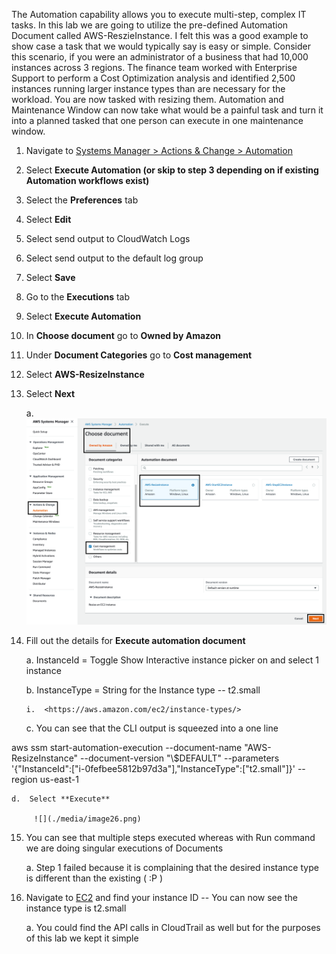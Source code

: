 The Automation capability allows you to execute multi-step, complex IT
tasks. In this lab we are going to utilize the pre-defined Automation
Document called AWS-ReszieInstance. I felt this was a good example to
show case a task that we would typically say is easy or simple. Consider
this scenario, if you were an administrator of a business that had
10,000 instances across 3 regions. The finance team worked with
Enterprise Support to perform a Cost Optimization analysis and
identified 2,500 instances running larger instance types than are
necessary for the workload. You are now tasked with resizing them.
Automation and Maintenance Window can now take what would be a painful
task and turn it into a planned tasked that one person can execute in
one maintenance window.

1.  Navigate to [Systems Manager \> Actions & Change \>
    Automation](https://console.aws.amazon.com/systems-manager/automation)

2.  Select **Execute Automation (or skip to step 3 depending on if
    existing Automation workflows exist)**

3.  Select the **Preferences** tab

4.  Select **Edit**

5.  Select send output to CloudWatch Logs

6.  Select send output to the default log group

7.  Select **Save**

8.  Go to the **Executions** tab

9.  Select **Execute Automation**

10. In **Choose document** go to **Owned by Amazon**

11. Under **Document Categories** go to **Cost management**

12. Select **AWS-ResizeInstance**

13. Select **Next**

    a.  ![](./media/image25.png)

14. Fill out the details for **Execute automation document**

    a.  InstanceId = Toggle Show Interactive instance picker on and
        select 1 instance

    b.  InstanceType = String for the Instance type -- t2.small

        i.  <https://aws.amazon.com/ec2/instance-types/>

    c.  You can see that the CLI output is squeezed into a one line

aws ssm start-automation-execution \--document-name
\"AWS-ResizeInstance\" \--document-version \"\\\$DEFAULT\" \--parameters
\'{\"InstanceId\":\[\"i-0fefbee5812b97d3a\"\],\"InstanceType\":\[\"t2.small\"\]}\'
\--region us-east-1

    d.  Select **Execute**

         ![](./media/image26.png)

15. You can see that multiple steps executed whereas with Run command we
    are doing singular executions of Documents

    a.  Step 1 failed because it is complaining that the desired
        instance type is different than the existing ( :P )

16. Navigate to [EC2](https://console.aws.amazon.com/ec2/v2) and find
    your instance ID -- You can now see the instance type is t2.small

    a.  You could find the API calls in CloudTrail as well but for the
        purposes of this lab we kept it simple